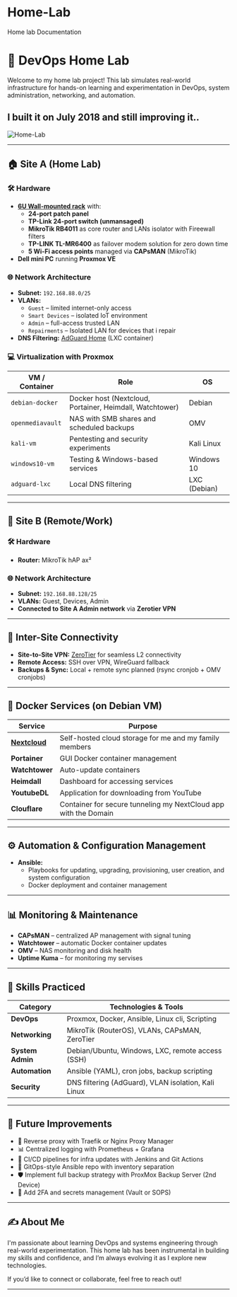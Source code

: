 # Home-Lab
Home lab Documentation
# 🧪 DevOps Home Lab

Welcome to my home lab project! This lab simulates real-world infrastructure for hands-on learning and experimentation in DevOps, system administration, networking, and automation.


I built it on July 2018 and still improving it..
---

![Home-Lab](https://github.com/user-attachments/assets/130d23e8-c96b-4f12-b8f6-2563699e8ad3)

---

## 🏠 Site A (Home Lab)

### 🛠️ Hardware
- **[6U Wall-mounted rack](https://github.com/user-attachments/assets/3c3fb64c-a953-4f3e-bf42-8e76f6c3abe4)** with:
  - **24-port patch panel**
  - **TP-Link 24-port switch (unmansaged)**
  - **MikroTik RB4011** as core router and LANs isolator with Fireewall filters
  - **TP-LINK TL-MR6400** as failover modem solution for zero down time
  - **5 Wi-Fi access points** managed via **CAPsMAN** (MikroTik)
- **Dell mini PC** running **Proxmox VE**

### 🌐 Network Architecture
- **Subnet:** `192.168.88.0/25`
- **VLANs:**
  - `Guest` – limited internet-only access
  - `Smart Devices` – isolated IoT environment
  - `Admin` – full-access trusted LAN
  - `Repairments` – Isolated LAN for devices that i repair
- **DNS Filtering:** [AdGuard Home](https://github.com/AdguardTeam/AdGuardHome) (LXC container)

### 💻 Virtualization with Proxmox
| VM / Container | Role                                  | OS             |
|----------------|----------------------------------------|----------------|
| `debian-docker` | Docker host (Nextcloud, Portainer, Heimdall, Watchtower) | Debian         |
| `openmediavault` | NAS with SMB shares and scheduled backups | OMV            |
| `kali-vm`       | Pentesting and security experiments   | Kali Linux     |
| `windows10-vm`  | Testing & Windows-based services      | Windows 10     |
| `adguard-lxc`   | Local DNS filtering                   | LXC (Debian)   |

---

## 🏢 Site B (Remote/Work)

### 🛠️ Hardware
- **Router:** MikroTik hAP ax²

### 🌐 Network Architecture
- **Subnet:** `192.168.88.128/25`
- **VLANs:** Guest, Devices, Admin
- **Connected to Site A Admin network** via **Zerotier VPN**

---

## 🔄 Inter-Site Connectivity

- **Site-to-Site VPN:** [ZeroTier](https://www.zerotier.com/) for seamless L2 connectivity
- **Remote Access:** SSH over VPN, WireGuard fallback
- **Backups & Sync:** Local + remote sync planned (rsync cronjob + OMV cronjobs)

---

## 🐳 Docker Services (on Debian VM)
| Service        | Purpose                            |
|----------------|------------------------------------|
| **[Nextcloud](https://black-crab.cc/)**  | Self-hosted cloud storage for me and my family members         |
| **Portainer**  | GUI Docker container management    |
| **Watchtower** | Auto-update containers             |
| **Heimdall**   | Dashboard for accessing services   |
| **YoutubeDL**  | Application for downloading from YouTube   |
| **Clouflare**  | Container for secure tunneling my NextCloud app with the Domain    |

---

## ⚙️ Automation & Configuration Management

- **Ansible:**
  - Playbooks for updating, upgrading, provisioning, user creation, and system configuration
  - Docker deployment and container management

---

## 📊 Monitoring & Maintenance

- **CAPsMAN** – centralized AP management with signal tuning
- **Watchtower** – automatic Docker container updates
- **OMV** – NAS monitoring and disk health
- **Uptime Kuma** – for monitoring my servises 

---

## 🧠 Skills Practiced

| Category             | Technologies & Tools                               |
|----------------------|----------------------------------------------------|
| **DevOps**           | Proxmox, Docker, Ansible, Linux cli, Scripting               |
| **Networking**       | MikroTik (RouterOS), VLANs, CAPsMAN, ZeroTier      |
| **System Admin**     | Debian/Ubuntu, Windows, LXC, remote access (SSH)   |
| **Automation**       | Ansible (YAML), cron jobs, backup scripting        |
| **Security**         | DNS filtering (AdGuard), VLAN isolation, Kali Linux |

---

## 📌 Future Improvements

- 🔄 Reverse proxy with Traefik or Nginx Proxy Manager  
- 📊 Centralized logging with Prometheus + Grafana  
- 🧪 CI/CD pipelines for infra updates with Jenkins and Git Actions
- 🧵 GitOps-style Ansible repo with inventory separation  
- 🛡️ Implement full backup strategy with ProxMox Backup Server (2nd Device) 
- 🔐 Add 2FA and secrets management (Vault or SOPS)

---

## ✍️ About Me

I'm passionate about learning DevOps and systems engineering through real-world experimentation. This home lab has been instrumental in building my skills and confidence, and I’m always evolving it as I explore new technologies.

If you’d like to connect or collaborate, feel free to reach out!

---
